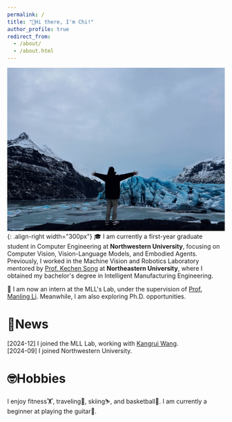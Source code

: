 ```yaml
---
permalink: /
title: "👋Hi there, I'm Chi!"
author_profile: true
redirect_from: 
  - /about/
  - /about.html
---
```


![my_img](/images/myimg.jpg){: .align-right width="300px"}
🎓 I am currently a first-year graduate student in Computer Engineering at **Northwestern University**, focusing on Computer Vision, Vision-Language Models, and Embodied Agents. Previously, I worked in the Machine Vision and Robotics Laboratory mentored by [Prof. Kechen Song](http://faculty.neu.edu.cn/songkc/en/index.htm) at **Northeastern University**, where I obtained my bachelor's degree in Intelligent Manufacturing Engineering.  

🦾 I am now an intern at the MLL's Lab, under the supervision of [Prof. Manling Li](https://limanling.github.io/). Meanwhile, I am also exploring Ph.D. opportunities.

🥳News
======
[2024-12] I joined the MLL Lab, working with [Kangrui Wang](https://jameskrw.github.io/).  
[2024-09] I joined Northwestern University.

🤓Hobbies
======
I enjoy fitness🏋️, traveling🚀, skiing⛷️, and basketball🏀. I am currently a beginner at playing the guitar🎸.